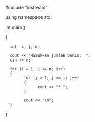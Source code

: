  #include  "iostream"
  
using namespace std;
  
int main()
  
{

      int  i, j, n;
      
      cout << "Masukkan jumlah baris:  ";
      cin >> n;
      
      for (i = 1; i <= n; i++)
      {
            for (j = 1; j <= i; j++)
            {
                  cout << "* ";
            }
            
            cout << "\n";
      }
     
  }
